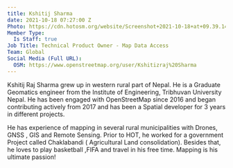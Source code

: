 ```yaml
---
title: Kshitij Sharma
date: 2021-10-18 07:27:00 Z
Photo: https://cdn.hotosm.org/website/Screenshot+2021-10-18+at+09.39.14-7bac6f.png
Member Type:
  Is Staff: true
Job Title: Technical Product Owner - Map Data Access
Team: Global
Social Media (Full URL):
  OSM: https://www.openstreetmap.org/user/Kshitizraj%20Sharma
---
```


Kshitij Raj Sharma grew up in western rural part of Nepal. He is a Graduate Geomatics engineer from the Institute of Engineering, Tribhuvan University Nepal. He has been engaged with OpenStreetMap since 2016 and began contributing actively from 2017 and  has been a Spatial developer for 3 years in different projects. 

He has experience of mapping in several rural municipalities with Drones, GNSS , GIS and Remote Sensing.  Prior to  HOT, he worked for a government Project called Chaklabandi ( Agricultural Land consolidation). Besides that, he loves to play basketball ,FIFA and travel in his free time. Mapping is his ultimate passion!